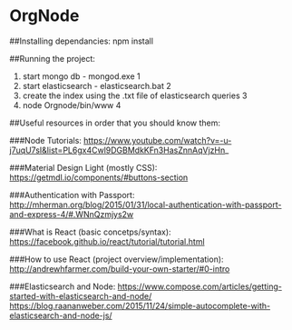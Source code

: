# OrgNode

##Installing dependancies:
npm install

##Running the project:
1. start mongo db - mongod.exe 1
2. start elasticsearch - elasticsearch.bat 2
3. create the index using the .txt file of elasticsearch queries 3
4. node Orgnode/bin/www 4

##Useful resources in order that you should know them:

###Node Tutorials:
https://www.youtube.com/watch?v=-u-j7uqU7sI&list=PL6gx4Cwl9DGBMdkKFn3HasZnnAqVjzHn_

###Material Design Light (mostly CSS):
https://getmdl.io/components/#buttons-section

###Authentication with Passport:
http://mherman.org/blog/2015/01/31/local-authentication-with-passport-and-express-4/#.WNnQzmjys2w

###What is React (basic concetps/syntax):
https://facebook.github.io/react/tutorial/tutorial.html

###How to use React (project overview/implementation):
http://andrewhfarmer.com/build-your-own-starter/#0-intro

###Elasticsearch and Node:
https://www.compose.com/articles/getting-started-with-elasticsearch-and-node/
https://blog.raananweber.com/2015/11/24/simple-autocomplete-with-elasticsearch-and-node-js/
